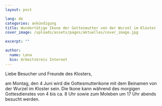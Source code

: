 ```yaml
---
layout: post

lang: de
categories: ankündigung
title: Wundertätige Ikone der Gottesmutter von der Wurzel im Kloster
cover_image: /uploads/assets/pages/aktuelles/cover_image.jpg

excerpt: ""

author:
  name: Lena
  bio: Arbeitskreis Internet
---
```

Liebe Besucher und Freunde des Klosters,

am Montag, den 4 Juni wird die Gottesmutterikone mit dem Beinamen von der Wurzel im Kloster sein. Die Ikone kann während des morgigen Gottesdienstes von 4 bis ca. 8 Uhr sowie zum Moleben um 17 Uhr abends besucht werden.

